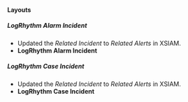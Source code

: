 
#### Layouts
##### LogRhythm Alarm Incident
- Updated the *Related Incident* to *Related Alerts* in XSIAM.
- **LogRhythm Alarm Incident**
##### LogRhythm Case Incident
- Updated the *Related Incident* to *Related Alerts* in XSIAM.
- **LogRhythm Case Incident**
